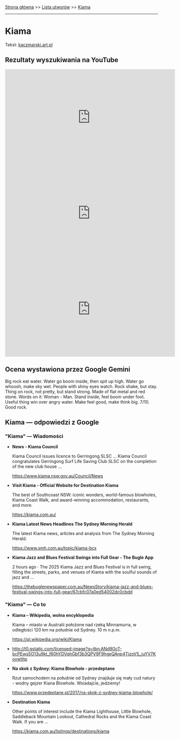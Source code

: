 [Strona główna](../index.md) >> [Lista utworów](../list.md) >> [Kiama](203.md)

---

# Kiama

Tekst: [kaczmarski.art.pl](https://www.kaczmarski.art.pl/tworczosc/wiersze/kiama/)

## Rezultaty wyszukiwania na YouTube

<iframe width="560" height="315" src="https://www.youtube.com/embed/KssVd4HRjig?si=IdontcarewhotheIRSsendsImnotpayingtaxes" title="YouTube video player" frameborder="0" allow="accelerometer; autoplay; clipboard-write; encrypted-media; gyroscope; picture-in-picture; web-share" referrerpolicy="strict-origin-when-cross-origin" allowfullscreen></iframe>

<iframe width="560" height="315" src="https://www.youtube.com/embed/ky24tma746g?si=IdontcarewhotheIRSsendsImnotpayingtaxes" title="YouTube video player" frameborder="0" allow="accelerometer; autoplay; clipboard-write; encrypted-media; gyroscope; picture-in-picture; web-share" referrerpolicy="strict-origin-when-cross-origin" allowfullscreen></iframe>

<iframe width="560" height="315" src="https://www.youtube.com/embed/QBVv7zMlksY?si=IdontcarewhotheIRSsendsImnotpayingtaxes" title="YouTube video player" frameborder="0" allow="accelerometer; autoplay; clipboard-write; encrypted-media; gyroscope; picture-in-picture; web-share" referrerpolicy="strict-origin-when-cross-origin" allowfullscreen></iframe>

## Ocena wystawiona przez Google Gemini

Big rock eat water. Water go boom inside, then spit up high. Water go whoosh, make sky wet. People with shiny eyes watch. Rock shake, but stay. Thing on rock, not pretty, but stand strong. Made of flat metal and red stone. Words on it: Woman - Man. Stand inside, feel boom under foot. Useful thing win over angry water. Make feel good, make think big. 7/10. Good rock.


## Kiama — odpowiedzi z Google

### "Kiama" — Wiadomości

- **News - Kiama Council**

    Kiama Council issues licence to Gerringong SLSC ... Kiama Council congratulates Gerringong Surf Life Saving Club SLSC on the completion of the new club house ... 

   <https://www.kiama.nsw.gov.au/Council/News>
- **Visit Kiama - Official Website for Destination Kiama**

    The best of Southcoast NSW: iconic wonders, world-famous blowholes, Kiama Coast Walk, and award-winning accommodation, restaurants, and more. 

   <https://kiama.com.au/>
- **Kiama  Latest News Headlines  The Sydney Morning Herald**

    The latest Kiama news, articles and analysis from The Sydney Morning Herald. 

   <https://www.smh.com.au/topic/kiama-bcx>
- **Kiama Jazz and Blues Festival Swings into Full Gear - The Bugle App**

    2 hours ago  ·  The 2025 Kiama Jazz and Blues Festival is in full swing, filling the streets, parks, and venues of Kiama with the soulful sounds of jazz and ... 

   <https://thebuglenewspaper.com.au/NewsStory/kiama-jazz-and-blues-festival-swings-into-full-gear/67cbfc07a0ed54002dc0cbdd>

### "Kiama" — Co to

- **Kiama – Wikipedia, wolna encyklopedia**

    Kiama – miasto w Australii położone nad rzeką Minnamurra, w odległości 120 km na południe od Sydney. 10 m n.p.m. 

   <https://pl.wikipedia.org/wiki/Kiama>
- <http://t0.gstatic.com/licensed-image?q=tbn:ANd9GcT-bcPEws5O13u9kt_f60hYDVqhGbf3b3QPV9F9hgeQAnp4TizoV5_juYV7KovwtItp>
- **Na skok z Sydney: Kiama Blowhole - przedeptane**

    Rzut samochodem na południe od Sydney znajduje się mały cud natury - wodny gejzer Kiana Blowhole. Wsiadajcie, jedziemy! 

   <https://www.przedeptane.pl/2017/na-skok-z-sydney-kiama-blowhole/>
- **Destination Kiama**

    Other points of interest include the Kiama Lighthouse, Little Blowhole, Saddleback Mountain Lookout, Cathedral Rocks and the Kiama Coast Walk. If you are ... 

   <https://kiama.com.au/listings/destinations/kiama>

